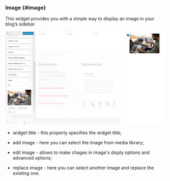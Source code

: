 ### Image {#image}



This widget provides you with a simple way to display an image in your blog’s sidebar.

![](/assets/78965import.png)

* widget title - this property specifies the widget title;

* add image - here you can select the image from media library;
* edit image - allows to make chages in image's disply options and advanced options;
* replace image - here you can select another image and replace the existing one.



